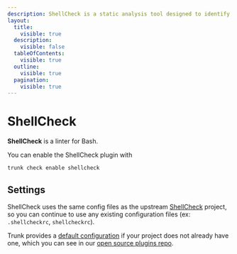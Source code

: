 ```yaml
---
description: ShellCheck is a static analysis tool designed to identify and report syntax errors and potential issues in shell scripts
layout:
  title:
    visible: true
  description:
    visible: false
  tableOfContents:
    visible: true
  outline:
    visible: true
  pagination:
    visible: true
---
```


# ShellCheck

**ShellCheck** is a linter for Bash.

You can enable the ShellCheck plugin with

```shell
trunk check enable shellcheck
```

## Settings


ShellCheck uses the same config files as the
upstream [ShellCheck](https://www.shellcheck.net/) project, so you can continue to use any
existing configuration files (ex: `.shellcheckrc`, `shellcheckrc`).
    

Trunk provides a [default configuration](https://github.com/trunk-io/plugins/tree/main/linters/shellcheck) if your project does not already have one,
which you can see in our [open source plugins repo](https://github.com/trunk-io/plugins/tree/main).
